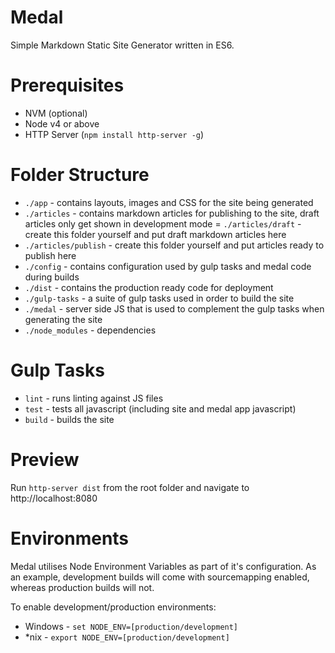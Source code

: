 # Medal
Simple Markdown Static Site Generator written in ES6.

# Prerequisites
- NVM (optional)
- Node v4 or above
- HTTP Server (`npm install http-server -g`)

# Folder Structure
- `./app` - contains layouts, images and CSS for the site being generated
- `./articles` - contains markdown articles for publishing to the site, draft articles only get shown in development mode
= `./articles/draft` - create this folder yourself and put draft markdown articles here
- `./articles/publish` - create this folder yourself and put articles ready to publish here
- `./config` - contains configuration used by gulp tasks and medal code during builds
- `./dist` - contains the production ready code for deployment
- `./gulp-tasks` - a suite of gulp tasks used in order to build the site
- `./medal` - server side JS that is used to complement the gulp tasks when generating the site
- `./node_modules` - dependencies

# Gulp Tasks
- `lint` - runs linting against JS files
- `test` - tests all javascript (including site and medal app javascript)
- `build` - builds the site

# Preview
Run `http-server dist` from the root folder and navigate to http://localhost:8080

# Environments
Medal utilises Node Environment Variables as part of it's configuration. As an example, development builds will come with 
sourcemapping enabled, whereas production builds will not.

To enable development/production environments:

- Windows - `set NODE_ENV=[production/development]`
- *nix - `export NODE_ENV=[production/development]`
